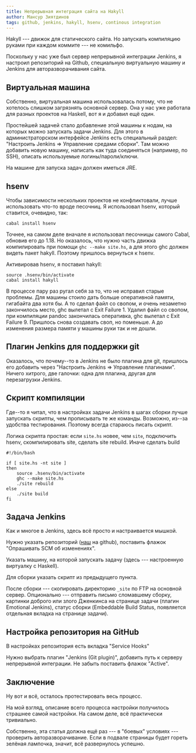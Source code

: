 ```yaml
---
title: Непрерывная интеграция сайта на Hakyll
author: Мансур Зиятдинов
tags: github, jenkins, hakyll, hsenv, continous integration
---
```


Hakyll --- движок для статического сайта. Но запускать компиляцию руками при каждом коммите --- не комильфо.

Поскольку у нас уже был сервер непрерывной интеграции Jenkins, я настроил репозиторий на Github, специальную виртуальную
машину и Jenkins для авторазворачивания сайта.

<!--more-->

Виртуальная машина
------------------

Собственно, виртуальная машина использовалась потому, что не хотелось слишком загрязнять основной сервер. Она у нас
уже работала для разных проектов на Haskell, вот я и добавил ещё один.

Простейшей задачей стало добавление этой машины к нодам, на которых можно запускать задачи Jenkins. Для этого в
администраторском интерфейсе Jenkins есть специальный раздел: "Настроить Jenkins => Управление средами сборки". Там
можно добавить новую машину, написать как туда соединяться (например, по SSH), описать используемые логины/пароли/ключи.

На машине для запуска задач должен иметься JRE.

hsenv
-----

Чтобы зависимости нескольких проектов не конфликтовали, лучше использовать что-то вроде песочниц. Я использовал hsenv,
который ставится, очевидно, так:
```shell
cabal install hsenv
```

Точнее, на самом деле вначале я использовал песочницы самого Cabal, обновив его до 1.18. Но оказалось, что нужно часть
движка компилировать при помощи `ghc --make site.hs`, а для этого ghc должен видеть пакет hakyll. Поэтому пришлось
вернуться к hsenv.

Активировав hsenv, я поставил hakyll:
```shell
source .hsenv/bin/activate
cabal install hakyll
```

В процессе пару раз ругал себя за то, что не исправил старые проблемы. Для машины стоило дать больше оперативной памяти,
гигабайта два хотя бы. А то сделал файл со свопом, и очень незаметно закончилось место, ghc вылетал с Exit Failure 1.
Удалил файл со свопом, при компиляции pandoc закончилась оперативка, ghc вылетал с Exit Failure 9. Пришлось снова
создавать своп, но поменьше. А до изменения размера памяти у машины руки так и не дошли.

Плагин Jenkins для поддержки git
--------------------------------

Оказалось, что почему--то в Jenkins не было плагина для git, пришлось его добавить через "Настроить Jenkins => Управление
плагинами". Ничего хитрого, две галочки: одна для плагина, другая для перезагрузки Jenkins.

Скрипт компиляции
-----------------

Где--то я читал, что в настройках задачи Jenkins в шагах сборки лучше запускать скрипты, чем прописывать те же команды.
Возможно, из--за удобства тестирования. Поэтому всегда стараюсь писать скрипт.

Логика скрипта простая: если `site.hs` новее, чем `site`, подключить hsenv, скомпилировать site, сделать site rebuild.
Иначе сделать build

```shell
#!/bin/bash

if [ site.hs -nt site ]
then
    source .hsenv/bin/activate
    ghc --make site.hs
    ./site rebuild
else
    ./site build
fi
```

Задача Jenkins
--------------

Как и многое в Jenkins, здесь всё просто и настраивается мышкой.

Нужно указать репозиторий ([наш](http://github.com/fosslabs/ncplug-site) на github), поставить флажок "Опрашивать SCM об
изменениях".

Указать машину, на которой запускать задачу (здесь --- настроенную виртуалку с Haskell).

Для сборки указать скрипт из предыдущего пункта.

После сборки --- скопировать директорию `_site` по FTP на основной сервер. Опционально --- отправить письмо сломавшему
сборку, картинки доброго или злого Дженкинса на странице задачи (плагин Emotional Jenkins), статус сборки (Embeddable Build
Status, появляется отдельная вкладка на странице задачи).

Настройка репозитория на GitHub
-------------------------------

В настройках репозитория есть вкладка "Service Hooks"

Нужно выбрать плагин "Jenkins (Git plugin)", добавить путь к серверу непрерывной интеграции. Не забыть поставить флажок
"Active".

Заключение
----------

Ну вот и всё, осталось протестировать весь процесс.

На мой взгляд, описание всего процесса настройки получилось страшнее самой настройки. На самом деле, всё практически
тривиально.

Собственно, эта статья должна ещё раз --- в "боевых" условиях --- проверить авторазворачивание. Если в подвале страницы будет
гореть зелёная лампочка, значит, всё развернулось успешно.

